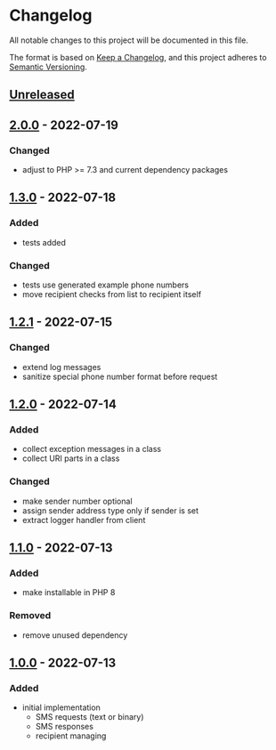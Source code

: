 # Changelog
All notable changes to this project will be documented in this file.

The format is based on [Keep a Changelog](https://keepachangelog.com/en/1.0.0/),
and this project adheres to [Semantic Versioning](https://semver.org/spec/v2.0.0.html).

## [Unreleased]

## [2.0.0] - 2022-07-19
### Changed
- adjust to PHP >= 7.3 and current dependency packages

## [1.3.0] - 2022-07-18
### Added
- tests added

### Changed
- tests use generated example phone numbers
- move recipient checks from list to recipient itself

## [1.2.1] - 2022-07-15
### Changed
- extend log messages
- sanitize special phone number format before request

## [1.2.0] - 2022-07-14
### Added
- collect exception messages in a class
- collect URI parts in a class

### Changed
- make sender number optional
- assign sender address type only if sender is set
- extract logger handler from client

## [1.1.0] - 2022-07-13
### Added
- make installable in PHP 8

### Removed
- remove unused dependency

## [1.0.0] - 2022-07-13
### Added
- initial implementation
  - SMS requests (text or binary)
  - SMS responses
  - recipient managing

[Unreleased]: https://git.d3data.de/D3Private/linkmobility-php-client/compare/2.0.0...HEAD
[2.0.0]: https://git.d3data.de/D3Private/linkmobility-php-client/compare/1.3.0...2.0.0
[1.3.0]: https://git.d3data.de/D3Private/linkmobility-php-client/compare/1.2.1...1.3.0
[1.2.1]: https://git.d3data.de/D3Private/linkmobility-php-client/compare/1.2.0...1.2.1
[1.2.0]: https://git.d3data.de/D3Private/linkmobility-php-client/compare/1.1.0...1.2.0
[1.1.0]: https://git.d3data.de/D3Private/linkmobility-php-client/compare/1.0.0...1.1.0
[1.0.0]: https://git.d3data.de/D3Private/linkmobility-php-client/releases/tag/1.0.0  